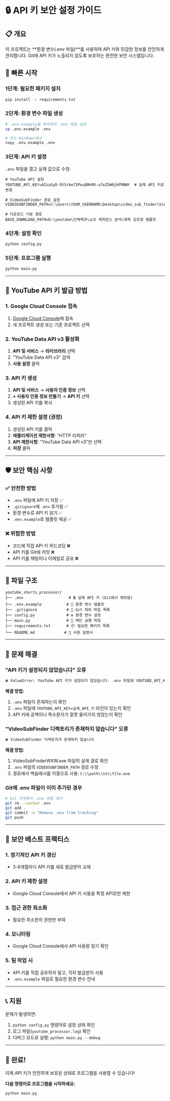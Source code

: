 # 🔒 API 키 보안 설정 가이드

## 📋 개요

이 프로젝트는 **환경 변수(.env 파일)**를 사용하여 API 키와 민감한 정보를 안전하게 관리합니다.
Git에 API 키가 노출되지 않도록 보호하는 완전한 보안 시스템입니다.

## 🚀 빠른 시작

### 1단계: 필요한 패키지 설치
```bash
pip install -r requirements.txt
```

### 2단계: 환경 변수 파일 생성
```bash
# .env.example을 복사하여 .env 파일 생성
cp .env.example .env

# 또는 Windows에서
copy .env.example .env
```

### 3단계: API 키 설정
`.env` 파일을 열고 실제 값으로 수정:

```env
# YouTube API 설정
YOUTUBE_API_KEY=AIzaSyD-9tSrke72PouQMnMX-a7eZSW0jkFMBWY  # 실제 API 키로 변경

# VideoSubFinder 경로 설정  
VIDEOSUBFINDER_PATH=C:\Users\YOUR_USERNAME\Desktop\video_sub_finder\VideoSubFinderWXW.exe

# 다운로드 기본 경로
BASE_DOWNLOAD_PATH=D:\youtube\인체백과\쇼츠 레퍼런스 분석\제목 강조형 템플릿
```

### 4단계: 설정 확인
```bash
python config.py
```

### 5단계: 프로그램 실행
```bash
python main.py
```

---

## 🔑 YouTube API 키 발급 방법

### 1. Google Cloud Console 접속
1. [Google Cloud Console](https://console.cloud.google.com/)에 접속
2. 새 프로젝트 생성 또는 기존 프로젝트 선택

### 2. YouTube Data API v3 활성화
1. **API 및 서비스** → **라이브러리** 선택
2. "YouTube Data API v3" 검색
3. **사용 설정** 클릭

### 3. API 키 생성
1. **API 및 서비스** → **사용자 인증 정보** 선택
2. **+ 사용자 인증 정보 만들기** → **API 키** 선택
3. 생성된 API 키를 복사

### 4. API 키 제한 설정 (권장)
1. 생성된 API 키를 클릭
2. **애플리케이션 제한사항**: "HTTP 리퍼러"
3. **API 제한사항**: "YouTube Data API v3"만 선택
4. **저장** 클릭

---

## 🛡️ 보안 핵심 사항

### ✅ 안전한 방법
- `.env` 파일에 API 키 저장 ✅
- `.gitignore`에 `.env` 추가됨 ✅
- 환경 변수로 API 키 읽기 ✅
- `.env.example`로 템플릿 제공 ✅

### ❌ 위험한 방법
- 코드에 직접 API 키 하드코딩 ❌
- API 키를 Git에 커밋 ❌
- API 키를 채팅이나 이메일로 공유 ❌

---

## 📁 파일 구조

```
youtube_shorts_processor/
├── .env                    # 🔒 실제 API 키 (Git에서 제외됨)
├── .env.example           # 📝 환경 변수 템플릿
├── .gitignore             # 🚫 Git 제외 파일 목록
├── config.py              # ⚙️ 환경 변수 설정
├── main.py                # 🚀 메인 실행 파일
├── requirements.txt       # 📦 필요한 패키지 목록
└── README.md             # 📖 사용 설명서
```

---

## 🔧 문제 해결

### "API 키가 설정되지 않았습니다" 오류
```bash
❌ ValueError: YouTube API 키가 설정되지 않았습니다. .env 파일에 YOUTUBE_API_KEY를 설정해주세요.
```

**해결 방법:**
1. `.env` 파일이 존재하는지 확인
2. `.env` 파일에 `YOUTUBE_API_KEY=실제_API_키` 라인이 있는지 확인
3. API 키에 공백이나 특수문자가 잘못 들어가지 않았는지 확인

### "VideoSubFinder 디렉토리가 존재하지 않습니다" 오류
```bash
❌ VideoSubFinder 디렉토리가 존재하지 않습니다
```

**해결 방법:**
1. VideoSubFinderWXW.exe 파일의 실제 경로 확인
2. `.env` 파일의 `VIDEOSUBFINDER_PATH` 경로 수정
3. 경로에서 백슬래시를 이중으로 사용: `C:\\path\\to\\file.exe`

### Git에 .env 파일이 이미 추가된 경우
```bash
# Git 추적에서 .env 파일 제거
git rm --cached .env
git add .
git commit -m "Remove .env from tracking"
git push
```

---

## 🌟 보안 베스트 프랙티스

### 1. 정기적인 API 키 갱신
- 3-6개월마다 API 키를 새로 발급받아 교체

### 2. API 키 제한 설정
- Google Cloud Console에서 API 키 사용을 특정 API로만 제한

### 3. 접근 권한 최소화
- 필요한 최소한의 권한만 부여

### 4. 모니터링
- Google Cloud Console에서 API 사용량 정기 확인

### 5. 팀 작업 시
- API 키를 직접 공유하지 말고, 각자 발급받아 사용
- `.env.example` 파일로 필요한 환경 변수 안내

---

## 📞 지원

문제가 발생하면:
1. `python config.py` 명령어로 설정 상태 확인
2. 로그 파일(`youtube_processor.log`) 확인
3. 디버그 모드로 실행: `python main.py --debug`

---

## 🎉 완료!

이제 API 키가 안전하게 보호된 상태로 프로그램을 사용할 수 있습니다!

**다음 명령어로 프로그램을 시작하세요:**
```bash
python main.py
```
